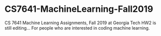 # CS7641-MachineLearning-Fall2019
CS 7641 Machine Learning Assignments, Fall 2019 at Georgia Tech
HW2 is still editing...
For people who are interested in coding machine learning.
